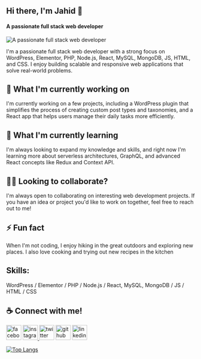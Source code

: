 ## Hi there, I'm Jahid 👋
#### A passionate full stack web developer
![A passionate full stack web developer](https://media.licdn.com/dms/image/D5616AQEUBZDKuIjA8g/profile-displaybackgroundimage-shrink_350_1400/0/1679231287492?e=1686182400&v=beta&t=0VIkLkrH7nM9Wdqsxnxg82taBcSmQj4FB8r8Fxatt78)

I'm a passionate full stack web developer with a strong focus on WordPress, Elementor, PHP, Node.js, React, MySQL, MongoDB, JS, HTML, and CSS. I enjoy building scalable and responsive web applications that solve real-world problems.

## 🔭 What I'm currently working on
I'm currently working on a few projects, including a WordPress plugin that simplifies the process of creating custom post types and taxonomies, and a React app that helps users manage their daily tasks more efficiently.

## 🌱 What I'm currently learning
I'm always looking to expand my knowledge and skills, and right now I'm learning more about serverless architectures, GraphQL, and advanced React concepts like Redux and Context API.

## 👯‍♂️ Looking to collaborate?
I'm always open to collaborating on interesting web development projects. If you have an idea or project you'd like to work on together, feel free to reach out to me!

## ⚡ Fun fact
When I'm not coding, I enjoy hiking in the great outdoors and exploring new places. I also love cooking and trying out new recipes in the kitchen

## Skills: 
WordPress / Elementor / PHP / Node.js / React, MySQL, MongoDB / JS / HTML / CSS

## ☕ Connect with me!
<a href="https://www.facebook.com/jahidhasan018" rel="nofollow"><img src="https://camo.githubusercontent.com/2d1ffa69dd491ebeca01b2098cf8233dd09950ff5895abccd5b455ca442abc59/68747470733a2f2f696d672e736869656c64732e696f2f62616467652f46616365626f6f6b2d3138373746323f7374796c653d666f722d7468652d6261646765266c6f676f3d66616365626f6f6b266c6f676f436f6c6f723d7768697465" alt="facebook" height="40" style="max-width: 100%;"></a> <a href="https://www.instagram.com/jahidhasan018/" rel="nofollow"><img src="https://camo.githubusercontent.com/b3d4671768bd0f9b6c8f410a25a96e0c5a4d135208d8910461e986f97e7985ab/68747470733a2f2f696d672e736869656c64732e696f2f62616467652f496e7374616772616d2d4534343035463f7374796c653d666f722d7468652d6261646765266c6f676f3d696e7374616772616d266c6f676f436f6c6f723d7768697465" alt="instagram" height="40" style="max-width: 100%;"> </a><a href="https://twitter.com/mr_jahid_007" rel="nofollow"><img src="https://camo.githubusercontent.com/5d03c86f6a75f7cbe80d135d9162fbf6dc46a31253cf30a8e9bb8279b4d574d3/68747470733a2f2f696d672e736869656c64732e696f2f62616467652f547769747465722d3144413146323f7374796c653d666f722d7468652d6261646765266c6f676f3d74776974746572266c6f676f436f6c6f723d7768697465" alt="twitter" height="40" style="max-width: 100%;"></a> <a href="https://github.com/jahidhasan018"><img src="https://camo.githubusercontent.com/bd2bd127c104ba5c98bb12c70801b075aee1f040009089510f69554300e7ff41/68747470733a2f2f696d672e736869656c64732e696f2f62616467652f4769742d4630353033323f7374796c653d666f722d7468652d6261646765266c6f676f3d676974266c6f676f436f6c6f723d7768697465" alt="github" height="40" style="max-width: 100%;"></a>  <a href="https://www.linkedin.com/in/shovoalways/" rel="nofollow"><img src="https://camo.githubusercontent.com/a80d00f23720d0bc9f55481cfcd77ab79e141606829cf16ec43f8cacc7741e46/68747470733a2f2f696d672e736869656c64732e696f2f62616467652f4c696e6b6564496e2d3030373742353f7374796c653d666f722d7468652d6261646765266c6f676f3d6c696e6b6564696e266c6f676f436f6c6f723d7768697465" alt="linkedin" height="40" style="max-width: 100%;"></a>

[![Top Langs](https://github-readme-stats.vercel.app/api/top-langs/?username=jahidhasan018)](https://github.com/anuraghazra/github-readme-stats)
